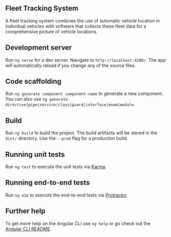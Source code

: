 ## Fleet Tracking System

A fleet tracking system combines the use of automatic vehicle location in individual vehicles with software that collects these fleet data for a comprehensive picture of vehicle locations.


## Development server
 Run `ng serve` for a dev server. Navigate to `http://localhost:4200/`. The app will automatically reload if you change any of the source files.
 ## Code scaffolding
 Run `ng generate component component-name` to generate a new component. You can also use `ng generate directive|pipe|service|class|guard|interface|enum|module`.
 ## Build
 Run `ng build` to build the project. The build artifacts will be stored in the `dist/` directory. Use the `--prod` flag for a production build.
 ## Running unit tests
 Run `ng test` to execute the unit tests via [Karma](https://karma-runner.github.io).
 ## Running end-to-end tests
 Run `ng e2e` to execute the end-to-end tests via [Protractor](http://www.protractortest.org/).
 ## Further help
 To get more help on the Angular CLI use `ng help` or go check out the [Angular CLI README](https://github.com/angular/angular-cli/blob/master/README.md).
